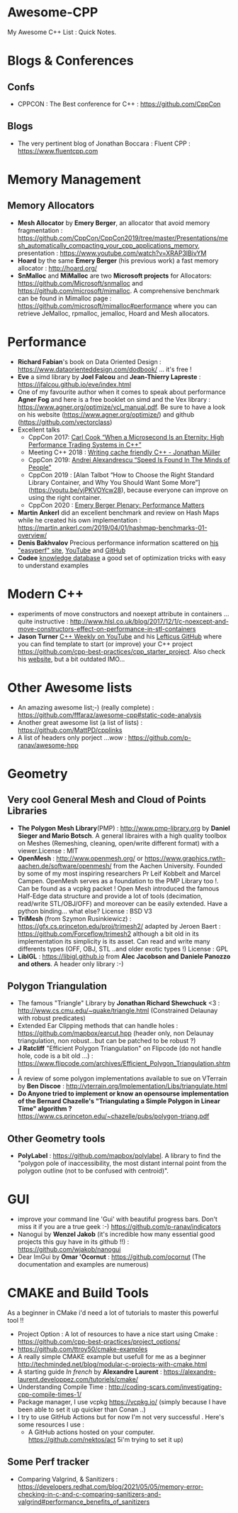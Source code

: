 # Awesome-CPP
My Awesome C++ List : Quick Notes.

# Blogs & Conferences

## Confs
* CPPCON : The Best conference for C++ : https://github.com/CppCon

## Blogs
* The very pertinent blog of Jonathan Boccara : Fluent CPP : https://www.fluentcpp.com


# Memory Management

## Memory Allocators 
* **Mesh Allocator** by **Emery Berger**, an allocator that avoid memory fragmentation : https://github.com/CppCon/CppCon2019/tree/master/Presentations/mesh_automatically_compacting_your_cpp_applications_memory, presentation : https://www.youtube.com/watch?v=XRAP3lBivYM
* **Hoard** by the same **Emery Berger** (his previous work) a fast memory allocator : http://hoard.org/
* **SnMalloc** and **MiMalloc** are two **Microsoft projects** for Allocators: https://github.com/Microsoft/snmalloc and https://github.com/microsoft/mimalloc. A comprehensive benchmark can be found in Mimalloc page : https://github.com/microsoft/mimalloc#performance where you can retrieve JeMalloc, rpmalloc, jemalloc, Hoard and Mesh allocators.

# Performance 
 * **Richard Fabian**'s book on Data Oriented Design : https://www.dataorienteddesign.com/dodbook/ ... it's free !
 * **Eve** a simd library by **Joel Falcou** and **Jean-Thierry Lapreste** : https://jfalcou.github.io/eve/index.html
* One of my favourite author when it comes to speak about performance **Agner Fog** and here is a free booklet on simd and the Vex library : https://www.agner.org/optimize/vcl_manual.pdf. Be sure to have a look on his website (https://www.agner.org/optimize/) and github (https://github.com/vectorclass)
 * Excellent talks
   * CppCon 2017: [Carl Cook “When a Microsecond Is an Eternity: High Performance Trading Systems in C++”](https://www.youtube.com/watch?v=NH1Tta7purM)
   * Meeting C++ 2018 : [Writing cache friendly C++ - Jonathan Müller]( https://www.youtube.com/watch?v=Nz9SiF0QVKY)
   * CppCon 2019: [Andrei Alexandrescu “Speed Is Found In The Minds of People"](https://www.youtube.com/watch?v=FJJTYQYB1JQ)
   * CppCon 2019 : [Alan Talbot “How to Choose the Right Standard Library Container, and Why You Should Want Some More”] (https://youtu.be/yjPKVOYcw28), because everyone can improve on using the right container.
   * CppCon 2020 : [Emery Berger Plenary: Performance Matters](https://www.youtube.com/watch?v=koTf7u0v41o)
 * **Martin Ankerl** did an excellent benchmark and review on Hash Maps while he created his own implementation : https://martin.ankerl.com/2019/04/01/hashmap-benchmarks-01-overview/
  * **Denis Bakhvalov** Precious performance information scattered on [his "easyperf" site](https://easyperf.net), [YouTube](https://www.youtube.com/channel/UCGmEJdQ993cdCGdnLZDuOOQ/videos) and [GitHub](https://github.com/dendibakh)
  *  **Codee** [knowledge database](https://www.codee.com/knowledge/) a good set of optimization tricks with easy to understand examples
  
# Modern C++
 
* experiments of move constructors and noexept attribute in containers ... quite instructive : http://www.hlsl.co.uk/blog/2017/12/1/c-noexcept-and-move-constructors-effect-on-performance-in-stl-containers
* **Jason Turner** [C++ Weekly on YouTube](https://www.youtube.com/playlist?list=PLs3KjaCtOwSZ2tbuV1hx8Xz-rFZTan2J1) and his [Lefticus GitHub](https://github.com/lefticus) where you can find template to start (or improve) your C++ project https://github.com/cpp-best-practices/cpp_starter_project. Also check his [website](https://articles.emptycrate.com), but a bit outdated IMO...

# Other Awesome lists
* An amazing awesome list;-) (really complete) : https://github.com/fffaraz/awesome-cpp#static-code-analysis
* Another great awesome list (a list of lists) : https://github.com/MattPD/cpplinks
* A list of headers only porject ...wow : https://github.com/p-ranav/awesome-hpp

# Geometry
## Very cool General Mesh and Cloud of Points Libraries
 * **The Polygon Mesh Library**(PMP) : http://www.pmp-library.org  by **Daniel Sieger and Mario Botsch**. A general libraires with a high quality toolbox on Meshes (Remeshing, cleaning, open/write different format) with a viewer.License : MIT
 * **OpenMesh** : http://www.openmesh.org/ or https://www.graphics.rwth-aachen.de/software/openmesh/ from the Aachen University. Founded by some of my most inspiring researchers Pr Leif Kobbelt and Marcel Campen. OpenMesh serves as a foundation to the PMP Library too !. Can be found as a vcpkg packet ! Open Mesh introduced the famous Half-Edge data structure and provide a lot of tools (decimation, read/write STL/OBJ/OFF) and moreover can be easily extended. Have a python binding... what else? License : BSD V3
 * **TriMesh** (from Szymon Rusinkiewicz) : https://gfx.cs.princeton.edu/proj/trimesh2/ adapted by Jeroen Baert : https://github.com/Forceflow/trimesh2 although a bit old in its implementation its simplicity is its asset. Can read and write many differents types (OFF, OBJ, STL ..and older exotic types !) License : GPL
* **LibIGL** : https://libigl.github.io from **Alec Jacobson and Daniele Panozzo and others**. A header only library :-) 


## Polygon Triangulation

* The famous "Triangle" Library by **Jonathan Richard Shewchuck** <3 : http://www.cs.cmu.edu/~quake/triangle.html (Constrained Delaunay with robust predicates)
* Extended Ear Clipping methods that can handle holes : https://github.com/mapbox/earcut.hpp (header only, non Delaunay triangulation, non robust...but can be patched to be robust ?)
* **J Ratcliff** "Efficient Polygon Triangulation" on Flipcode (do not handle hole, code is a bit old ...) : https://www.flipcode.com/archives/Efficient_Polygon_Triangulation.shtml
* A review of some polygon implementations available to sue on VTerrain by **Ben Discoe** : http://vterrain.org/Implementation/Libs/triangulate.html
* **Do Anyone tried to implement or know an opensourse implementation of the Bernard Chazelle's "Triangulating a Simple Polygon in Linear Time" algorithm ?** https://www.cs.princeton.edu/~chazelle/pubs/polygon-triang.pdf

## Other Geometry tools
* **PolyLabel** : https://github.com/mapbox/polylabel. A library to find the "polygon pole of inaccessibility, the most distant internal point from the polygon outline (not to be confused with centroid)".

# GUI
 * improve your command line 'Gui' with beautiful progress bars. Don't miss it if you are a true geek :-) https://github.com/p-ranav/indicators
 * Nanogui by **Wenzel Jakob** (it's incredible how many essential good projects this guy have in its github !!) :  https://github.com/wjakob/nanogui
 * Dear ImGui by **Omar 'Ocornut** : https://github.com/ocornut (The documentation and examples are numerous)
 
# CMAKE and Build Tools
As a beginner in CMake i'd need a lot of tutorials to master this powerful tool !!
* Project Option : A lot of resources to have a nice start using Cmake : https://github.com/cpp-best-practices/project_options/
* https://github.com/ttroy50/cmake-examples
* A really simple CMAKE example but usefull for me as a beginner http://techminded.net/blog/modular-c-projects-with-cmake.html
* A starting guide *In french* by **Alexandre Laurent** : https://alexandre-laurent.developpez.com/tutoriels/cmake/
* Understanding Compile Time : http://coding-scars.com/investigating-cpp-compile-times-1/
* Package manager, I use vcpkg https://vcpkg.io/ (simply because I have been able to set it up quicker than Conan ..)
* I try to use GitHub Actions but for now I'm not very successful . Here's some resources I use :
  * A GitHub actions hosted on your computer. https://github.com/nektos/act 5i'm trying to set it up)

## Some Perf tracker 
* Comparing Valgrind, & Sanitizers : https://developers.redhat.com/blog/2021/05/05/memory-error-checking-in-c-and-c-comparing-sanitizers-and-valgrind#performance_benefits_of_sanitizers

